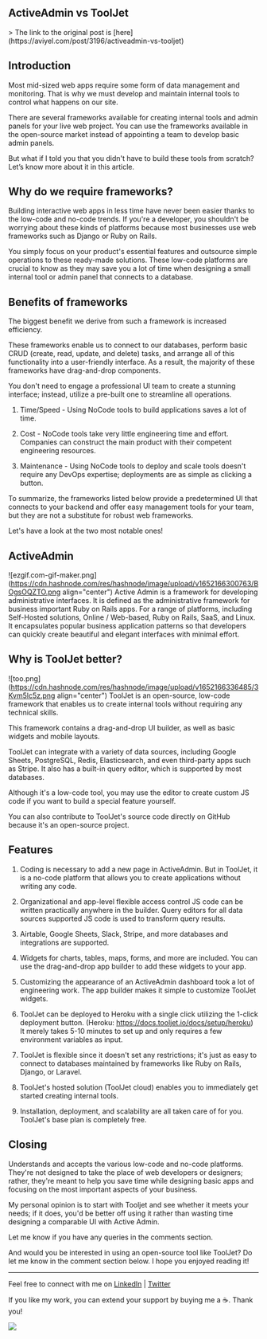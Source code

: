 ## ActiveAdmin vs ToolJet

<meta name="monetization" content="$ilp.uphold.com/fXgYL9dgXzHk">
> The link to the original post is [here](https://aviyel.com/post/3196/activeadmin-vs-tooljet)

## Introduction

Most mid-sized web apps require some form of data management and monitoring. That is why we must develop and maintain internal tools to control what happens on our site.

There are several frameworks available for creating internal tools and admin panels for your live web project. You can use the frameworks available in the open-source market instead of appointing a team to develop basic admin panels.

But what if I told you that you didn't have to build these tools from scratch? Let’s know more about it in this article.

## Why do we require frameworks?

Building interactive web apps in less time have never been easier thanks to the low-code and no-code trends. If you're a developer, you shouldn't be worrying about these kinds of platforms because most businesses use web frameworks such as Django or Ruby on Rails.

You simply focus on your product's essential features and outsource simple operations to these ready-made solutions. These low-code platforms are crucial to know as they may save you a lot of time when designing a small internal tool or admin panel that connects to a database.

## Benefits of frameworks

The biggest benefit we derive from such a framework is increased efficiency.

These frameworks enable us to connect to our databases, perform basic CRUD (create, read, update, and delete) tasks, and arrange all of this functionality into a user-friendly interface. As a result, the majority of these frameworks have drag-and-drop components.

You don't need to engage a professional UI team to create a stunning interface; instead, utilize a pre-built one to streamline all operations.

1. Time/Speed - Using NoCode tools to build applications saves a lot of time.

2. Cost - NoCode tools take very little engineering time and effort. Companies can construct the main product with their competent engineering resources.

3. Maintenance - Using NoCode tools to deploy and scale tools doesn't require any DevOps expertise; deployments are as simple as clicking a button.

To summarize, the frameworks listed below provide a predetermined UI that connects to your backend and offer easy management tools for your team, but they are not a substitute for robust web frameworks.

Let's have a look at the two most notable ones!

## ActiveAdmin

![ezgif.com-gif-maker.png](https://cdn.hashnode.com/res/hashnode/image/upload/v1652166300763/BOgsOQZTO.png align="center")
Active Admin is a framework for developing administrative interfaces. It is defined as the administrative framework for business important Ruby on Rails apps. For a range of platforms, including Self-Hosted solutions, Online / Web-based, Ruby on Rails, SaaS, and Linux. It encapsulates popular business application patterns so that developers can quickly create beautiful and elegant interfaces with minimal effort.

## Why is ToolJet better?

![too.png](https://cdn.hashnode.com/res/hashnode/image/upload/v1652166336485/3Kvm5lc5z.png align="center")
ToolJet is an open-source, low-code framework that enables us to create internal tools without requiring any technical skills.

This framework contains a drag-and-drop UI builder, as well as basic widgets and mobile layouts.

ToolJet can integrate with a variety of data sources, including Google Sheets, PostgreSQL, Redis, Elasticsearch, and even third-party apps such as Stripe. It also has a built-in query editor, which is supported by most databases.

Although it's a low-code tool, you may use the editor to create custom JS code if you want to build a special feature yourself.

You can also contribute to ToolJet's source code directly on GitHub because it's an open-source project.

## Features

1. Coding is necessary to add a new page in ActiveAdmin. But in ToolJet, it is a no-code platform that allows you to create applications without writing any code.

2. Organizational and app-level flexible access control JS code can be written practically anywhere in the builder. Query editors for all data sources supported JS code is used to transform query results.

3. Airtable, Google Sheets, Slack, Stripe, and more databases and integrations are supported.

4. Widgets for charts, tables, maps, forms, and more are included. You can use the drag-and-drop app builder to add these widgets to your app.

5. Customizing the appearance of an ActiveAdmin dashboard took a lot of engineering work. The app builder makes it simple to customize ToolJet widgets.

6. ToolJet can be deployed to Heroku with a single click utilizing the 1-click deployment button. (Heroku: https://docs.tooljet.io/docs/setup/heroku) It merely takes 5-10 minutes to set up and only requires a few environment variables as input.

7. ToolJet is flexible since it doesn't set any restrictions; it's just as easy to connect to databases maintained by frameworks like Ruby on Rails, Django, or Laravel.

8. ToolJet's hosted solution (ToolJet cloud) enables you to immediately get started creating internal tools.

9. Installation, deployment, and scalability are all taken care of for you. ToolJet's base plan is completely free.

## Closing

Understands and accepts the various low-code and no-code platforms. They're not designed to take the place of web developers or designers; rather, they're meant to help you save time while designing basic apps and focusing on the most important aspects of your business.

My personal opinion is to start with Tooljet and see whether it meets your needs; if it does, you'd be better off using it rather than wasting time designing a comparable UI with Active Admin.

Let me know if you have any queries in the comments section.

And would you be interested in using an open-source tool like ToolJet? Do let me know in the comment section below. I hope you enjoyed reading it!

<hr></hr>

Feel free to connect with me on  [LinkedIn](https://www.linkedin.com/in/bhumikhokhani/)  |  [Twitter](https://twitter.com/bhumikhokhani) 
<br>
> 
If you like my work, you can extend your support by buying me a ☕. Thank you!

<a href="https://www.buymeacoffee.com/bhumikhokhani"><img src="https://img.buymeacoffee.com/button-api/?text=Buy me a coffee&emoji=&slug=bhumikhokhani&button_colour=FF5F5F&font_colour=ffffff&font_family=Cookie&outline_colour=000000&coffee_colour=FFDD00"></a> 